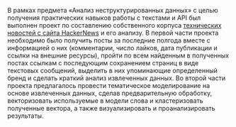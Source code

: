В рамках предмета «Анализ неструктурированных данных» с целью получения практических навыков работы с текстами и API был выполнен проект по составлению собственного корпуса [технических новостей с сайта HackerNews](https://news.ycombinator.com/) и его анализу. В первой части проекта необходимо было получить посты за последние полгода вместе с информацией о них (комментарии, число лайков, дата публикации и ссылки на внешние ресурсы), пройти по всем найденным в полученных постах ссылкам с последующим сохранением страниц в виде текстовых сообщений, выделить в них упоминающие определенный бренд и сделать краткий анализ извлеченных данных. Во второй части проекта предлагалось провести тематическое моделирование на основе извлеченных данных, сделав предварительную обработку, векторизовать используемые в модели слова и кластеризовать полученные вектора, а также визуализировать и проанализировать результаты.

